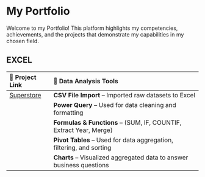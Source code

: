 # My Portfolio
Welcome to my Portfolio! This platform highlights my competencies, achievements, and the projects that demonstrate my capabilities in my chosen field.

## EXCEL

| 🧩 Project Link | 💼 Data Analysis Tools |
|:----------------|:----------------------|
| [Superstore](https://github.com/rjachelle-2002/superstore) |**CSV File Import** – Imported raw datasets to Excel |
|  | **Power Query** – Used for data cleaning and formatting |
|  | **Formulas & Functions** – (SUM, IF, COUNTIF, Extract Year, Merge) |
|  | **Pivot Tables** – Used for data aggregation, filtering, and sorting |
|  | **Charts** – Visualized aggregated data to answer business questions |


 


